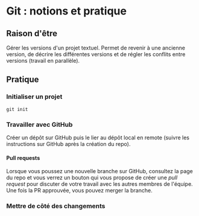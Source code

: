 # Git : notions et pratique

## Raison d'être

Gérer les versions d'un projet textuel.
Permet de revenir à une ancienne version, de décrire les différentes versions et de régler les conflits entre versions (travail en parallèle).

## Pratique

### Initialiser un projet

```
git init
```

### Travailler avec GitHub

Créer un dépôt sur GitHub puis le lier au dépôt local en remote (suivre les instructions sur GitHub après la création du repo).

#### Pull requests

Lorsque vous poussez une nouvelle branche sur GitHub, consultez la page du repo et vous verrez un bouton qui vous propose de créer une _pull request_ pour discuter de votre travail avec les autres membres de l'équipe.
Une fois la PR approuvée, vous pouvez merger la branche.

### Mettre de côté des changements
